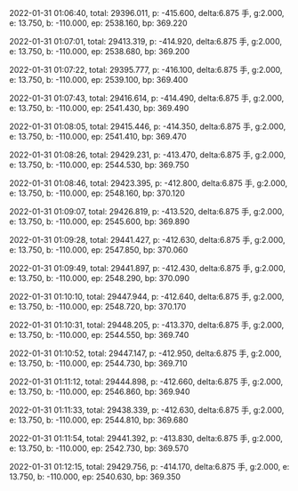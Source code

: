 2022-01-31 01:06:40, total: 29396.011, p: -415.600, delta:6.875 手, g:2.000, e: 13.750, b: -110.000, ep: 2538.160, bp: 369.220

2022-01-31 01:07:01, total: 29413.319, p: -414.920, delta:6.875 手, g:2.000, e: 13.750, b: -110.000, ep: 2538.680, bp: 369.200

2022-01-31 01:07:22, total: 29395.777, p: -416.100, delta:6.875 手, g:2.000, e: 13.750, b: -110.000, ep: 2539.100, bp: 369.400

2022-01-31 01:07:43, total: 29416.614, p: -414.490, delta:6.875 手, g:2.000, e: 13.750, b: -110.000, ep: 2541.430, bp: 369.490

2022-01-31 01:08:05, total: 29415.446, p: -414.350, delta:6.875 手, g:2.000, e: 13.750, b: -110.000, ep: 2541.410, bp: 369.470

2022-01-31 01:08:26, total: 29429.231, p: -413.470, delta:6.875 手, g:2.000, e: 13.750, b: -110.000, ep: 2544.530, bp: 369.750

2022-01-31 01:08:46, total: 29423.395, p: -412.800, delta:6.875 手, g:2.000, e: 13.750, b: -110.000, ep: 2548.160, bp: 370.120

2022-01-31 01:09:07, total: 29426.819, p: -413.520, delta:6.875 手, g:2.000, e: 13.750, b: -110.000, ep: 2545.600, bp: 369.890

2022-01-31 01:09:28, total: 29441.427, p: -412.630, delta:6.875 手, g:2.000, e: 13.750, b: -110.000, ep: 2547.850, bp: 370.060

2022-01-31 01:09:49, total: 29441.897, p: -412.430, delta:6.875 手, g:2.000, e: 13.750, b: -110.000, ep: 2548.290, bp: 370.090

2022-01-31 01:10:10, total: 29447.944, p: -412.640, delta:6.875 手, g:2.000, e: 13.750, b: -110.000, ep: 2548.720, bp: 370.170

2022-01-31 01:10:31, total: 29448.205, p: -413.370, delta:6.875 手, g:2.000, e: 13.750, b: -110.000, ep: 2544.550, bp: 369.740

2022-01-31 01:10:52, total: 29447.147, p: -412.950, delta:6.875 手, g:2.000, e: 13.750, b: -110.000, ep: 2544.730, bp: 369.710

2022-01-31 01:11:12, total: 29444.898, p: -412.660, delta:6.875 手, g:2.000, e: 13.750, b: -110.000, ep: 2546.860, bp: 369.940

2022-01-31 01:11:33, total: 29438.339, p: -412.630, delta:6.875 手, g:2.000, e: 13.750, b: -110.000, ep: 2544.810, bp: 369.680

2022-01-31 01:11:54, total: 29441.392, p: -413.830, delta:6.875 手, g:2.000, e: 13.750, b: -110.000, ep: 2542.730, bp: 369.570

2022-01-31 01:12:15, total: 29429.756, p: -414.170, delta:6.875 手, g:2.000, e: 13.750, b: -110.000, ep: 2540.630, bp: 369.350